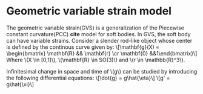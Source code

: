 # Geometric variable strain model
The geometric variable strain(GVS) is a generalization of the Piecewise constant curvature(PCC) **cite** model for soft bodies. In GVS, the soft body can have variable strains. Consider a slender rod-like object whose center is defined by the continous curve given by:
\\[\mathbf{g}(X) = \begin{bmatrix} \mathbf{R} && \mathbf{r} \cr \mathbf{0} &&1\end{bmatrix}\\]
Where \\(X \in [0,1]\\), \\(\mathbf{R} \in SO(3)\\) and \\(r \in \mathbb{R}^3\\).  

Infinitesimal change in space and time of \\(g\\) can be studied by introducing the following differential equations:
\\[\dot{g} = g\hat{\eta}\\]
\\[g' = g\hat{\xi}\\]


